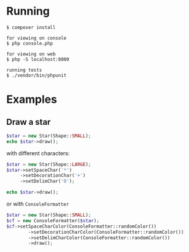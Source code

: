 # Running
```
$ composer install

for viewing on console
$ php console.php

for viewing on web
$ php -S localhost:8000

running tests
$ ./vendor/bin/phpunit
```

# Examples
## Draw a star

```php
$star = new Star(Shape::SMALL);
echo $star->draw();
```

with different characters:

```php
$star = new Star(Shape::LARGE);
$star->setSpaceChar('*')
     ->setDecorationChar('+')
     ->setDelimChar('O');

echo $star->draw();
```

or with `ConsoleFormatter`

```php
$star = new Star(Shape::SMALL);
$cf = new ConsoleFormatter($star);
$cf->setSpaceCharColor(ConsoleFormatter::randomColor())
        ->setDecorationCharColor(ConsoleFormatter::randomColor())
        ->setDelimCharColor(ConsoleFormatter::randomColor())
        ->draw();
```
